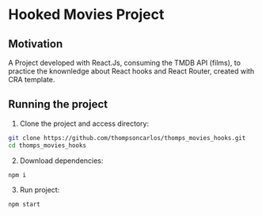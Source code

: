 # Hooked Movies Project

## Motivation
A Project developed with React.Js, consuming the TMDB API (films), to practice the knownledge about React hooks and React Router, created with CRA template.

## Running the project

1. Clone the project and access directory:
```bash
git clone https://github.com/thompsoncarlos/thomps_movies_hooks.git
cd thomps_movies_hooks
```
2. Download dependencies:
```
npm i
```

3. Run project:
```
npm start  
```
